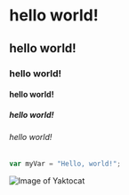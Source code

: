 # hello world!
## hello world!
### hello world!
#### hello world!
##### hello world!
###### hello world!
``` javascript
var myVar = "Hello, world!";
```

![Image of Yaktocat](https://octodex.github.com/images/yaktocat.png)
